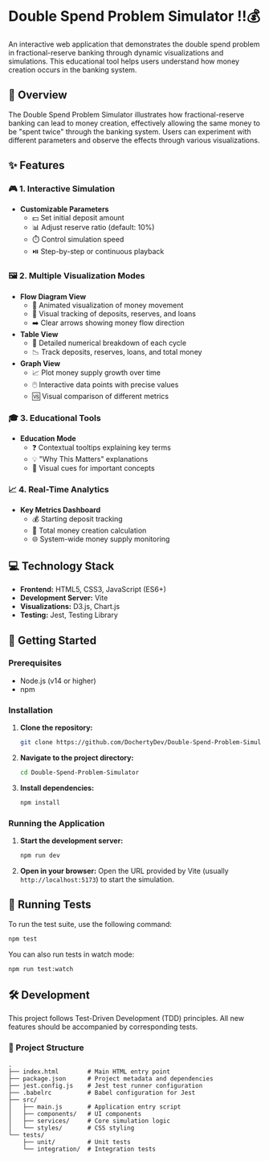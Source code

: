 # Double Spend Problem Simulator ‼️💰

An interactive web application that demonstrates the double spend problem in fractional-reserve banking through dynamic visualizations and simulations. This educational tool helps users understand how money creation occurs in the banking system.

## 📖 Overview

The Double Spend Problem Simulator illustrates how fractional-reserve banking can lead to money creation, effectively allowing the same money to be "spent twice" through the banking system. Users can experiment with different parameters and observe the effects through various visualizations.

## ✨ Features

### 🎮 1. Interactive Simulation
- **Customizable Parameters**
  - 💵 Set initial deposit amount
  - 📊 Adjust reserve ratio (default: 10%)
  - ⏱️ Control simulation speed
  - ⏯️ Step-by-step or continuous playback

### 🖼️ 2. Multiple Visualization Modes
- **Flow Diagram View**
  - 🌊 Animated visualization of money movement
  - 👀 Visual tracking of deposits, reserves, and loans
  - ➡️ Clear arrows showing money flow direction
- **Table View**
  - 🔢 Detailed numerical breakdown of each cycle
  - 📉 Track deposits, reserves, loans, and total money
- **Graph View**
  - 📈 Plot money supply growth over time
  - 🖱️ Interactive data points with precise values
  - 🆚 Visual comparison of different metrics

### 🎓 3. Educational Tools
- **Education Mode**
  - ❓ Contextual tooltips explaining key terms
  - 💡 "Why This Matters" explanations
  - 🎨 Visual cues for important concepts

### 📈 4. Real-Time Analytics
- **Key Metrics Dashboard**
  - 💰 Starting deposit tracking
  - 💸 Total money creation calculation
  - 🌐 System-wide money supply monitoring

## 💻 Technology Stack
- **Frontend:** HTML5, CSS3, JavaScript (ES6+)
- **Development Server:** Vite
- **Visualizations:** D3.js, Chart.js
- **Testing:** Jest, Testing Library

## 🚀 Getting Started

### Prerequisites
- Node.js (v14 or higher)
- npm

### Installation
1.  **Clone the repository:**
    ```bash
    git clone https://github.com/DochertyDev/Double-Spend-Problem-Simulator.git
    ```

2.  **Navigate to the project directory:**
    ```bash
    cd Double-Spend-Problem-Simulator
    ```

3.  **Install dependencies:**
    ```bash
    npm install
    ```

### Running the Application
1.  **Start the development server:**
    ```bash
    npm run dev
    ```

2.  **Open in your browser:**
    Open the URL provided by Vite (usually `http://localhost:5173`) to start the simulation.

## 🧪 Running Tests

To run the test suite, use the following command:
```bash
npm test
```
You can also run tests in watch mode:
```bash
npm run test:watch
```

## 🛠️ Development

This project follows Test-Driven Development (TDD) principles. All new features should be accompanied by corresponding tests.

### 📂 Project Structure
```
.
├── index.html        # Main HTML entry point
├── package.json      # Project metadata and dependencies
├── jest.config.js    # Jest test runner configuration
├── .babelrc          # Babel configuration for Jest
├── src/
│   ├── main.js       # Application entry script
│   ├── components/   # UI components
│   ├── services/     # Core simulation logic
│   └── styles/       # CSS styling
└── tests/
    ├── unit/         # Unit tests
    └── integration/  # Integration tests
```